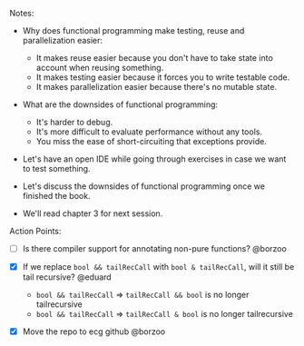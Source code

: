 Notes:
- Why does functional programming make testing, reuse and parallelization easier:
    - It makes reuse easier because you don't have to take state into account when reusing something.
    - It makes testing easier because it forces you to write testable code.
    - It makes parallelization easier because there's no mutable state. 
    
- What are the downsides of functional programming:  
    - It's harder to debug.
    - It's more difficult to evaluate performance without any tools.
    - You miss the ease of short-circuiting that exceptions provide.
- Let's have an open IDE while going through exercises in case we want to test something.
- Let's discuss the downsides of functional programming once we finished the book.
- We'll read chapter 3 for next session.

Action Points:
- [ ] Is there compiler support for annotating non-pure functions? @borzoo
- [x] If we replace `bool && tailRecCall` with `bool & tailRecCall`, will it still be tail recursive? @eduard
  - `bool && tailRecCall` => `tailRecCall && bool` is no longer tailrecursive
  - `bool && tailRecCall` => `tailRecCall & bool` is no longer tailrecursive
- [x] Move the repo to ecg github @borzoo


